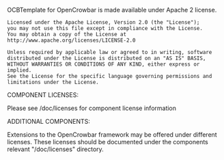 OCBTemplate for OpenCrowbar is made available under Apache 2 license.

    Licensed under the Apache License, Version 2.0 (the "License");
    you may not use this file except in compliance with the License.
    You may obtain a copy of the License at http://www.apache.org/licenses/LICENSE-2.0    
    
    Unless required by applicable law or agreed to in writing, software
    distributed under the License is distributed on an "AS IS" BASIS,
    WITHOUT WARRANTIES OR CONDITIONS OF ANY KIND, either express or implied.
    See the License for the specific language governing permissions and
    limitations under the License.

COMPONENT LICENSES:

Please see /doc/licenses for component license information

ADDITIONAL COMPONENTS:

Extensions to the OpenCrowbar framework may be offered under different licenses.  These licenses should be documented under the components relevant "/doc/licenses" directory.
